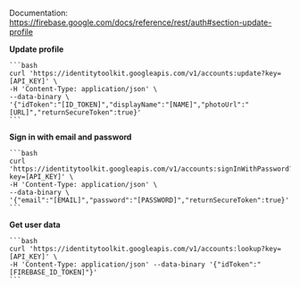 Documentation: https://firebase.google.com/docs/reference/rest/auth#section-update-profile

**Update profile**

    ```bash
    curl 'https://identitytoolkit.googleapis.com/v1/accounts:update?key=[API_KEY]' \
    -H 'Content-Type: application/json' \
    --data-binary \
    '{"idToken":"[ID_TOKEN]","displayName":"[NAME]","photoUrl":"[URL]","returnSecureToken":true}'
    ```

**Sign in with email and password**

    ```bash
    curl 'https://identitytoolkit.googleapis.com/v1/accounts:signInWithPassword?key=[API_KEY]' \
    -H 'Content-Type: application/json' \
    --data-binary \
    '{"email":"[EMAIL]","password":"[PASSWORD]","returnSecureToken":true}'
    ```

**Get user data**

    ```bash
    curl 'https://identitytoolkit.googleapis.com/v1/accounts:lookup?key=[API_KEY]' \
    -H 'Content-Type: application/json' --data-binary '{"idToken":"[FIREBASE_ID_TOKEN]"}'
    ```

